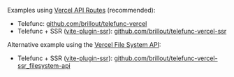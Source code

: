 Examples using [Vercel API Routes](https://vercel.com/docs/concepts/functions/serverless-functions#deploying-serverless-functions) (recommended):
 - Telefunc: [github.com/brillout/telefunc-vercel](https://github.com/brillout/telefunc-vercel)
 - Telefunc + SSR ([vite-plugin-ssr](https://vite-plugin-ssr.com/)): [github.com/brillout/telefunc-vercel-ssr](https://github.com/brillout/telefunc-vercel-ssr)

Alternative example using the [Vercel File System API](https://vercel.com/docs/file-system-api):
 - Telefunc + SSR ([vite-plugin-ssr](https://vite-plugin-ssr.com/)): [github.com/brillout/telefunc-vercel-ssr_filesystem-api](https://github.com/brillout/telefunc-vercel-ssr_filesystem-api)
